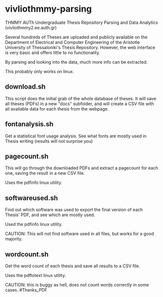 # vivliothmmy-parsing
THMMY AUTh Undergraduate Thesis Repository Parsing and Data Analytics (vivliothmmy2.ee.auth.gr)

Several hundreds of Theses are uploaded and publicly available on the Department of Electrical and Computer Engineering of the Aristotle University of Thessaloniki's Thesis Repository. However, the web interface is very basic and offers little to no functionality.

By parsing and looking into the data, much more info can be extracted.

This probably only works on linux.

## download.sh

This script does the initial grab of the whole database of theses. It will save all theses (PDFs) in a new "docs" subfolder, and will create a CSV file with all available data for each thesis from the webpage.

## fontanalysis.sh

Get a statistical font usage analysis. See what fonts are mostly used in Thesis writing (results will not surprise you)

## pagecount.sh

This will go through the downloaded PDFs and extract a pagecount for each one, saving the result in a new CSV file.

Uses the pdfinfo linux utility.

## softwareused.sh

Find out which software was used to export the final version of each Thesis' PDF, and see which are mostly used.

Used the pdfinfo linux utility.

CAUTION: This will not find software used in all files, but works for a good majority. 

## wordcount.sh

Get the word count of each thesis and save all results to a CSV file.

Uses the pdftotext linux utility.

CAUTION: this is buggy as hell, does not count words correctly in some cases. #Thanks_PDF
